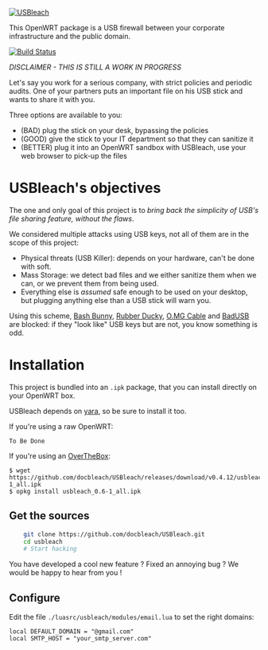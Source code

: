 [![USBleach](https://img.shields.io/badge/%E2%9D%A4-USBleach-green.svg?style=flat-square)](https://github.com/docbleach/usbleach/releases)

This OpenWRT package is a USB firewall between your corporate infrastructure and the public domain.

[![Build Status](https://img.shields.io/badge/build-not_yet-yellow.svg)](https://travis-ci.org/docbleach/usbleach)

*DISCLAIMER - THIS IS STILL A WORK IN PROGRESS*

Let's say you work for a serious company, with strict policies and periodic audits.
One of your partners puts an important file on his USB stick and wants to share it with you.

Three options are available to you:

- (BAD) plug the stick on your desk, bypassing the policies
- (GOOD) give the stick to your IT department so that they can sanitize it
- (BETTER) plug it into an OpenWRT sandbox with USBleach, use your web browser to pick-up the files

# USBleach's objectives

The one and only goal of this project is to _bring back the simplicity of USB's
file sharing feature, without the flaws_.

We considered multiple attacks using USB keys, not all of them are in the scope of this project:

- Physical threats (USB Killer): depends on your hardware, can't be done with soft.
- Mass Storage: we detect bad files and we either sanitize them when we can, or we prevent them from being used.
- Everything else is _assumed_ safe enough to be used on your desktop, but plugging anything else than a USB stick will warn you.

Using this scheme, [Bash Bunny](https://shop.hak5.org/products/bash-bunny), [Rubber Ducky](https://shop.hak5.org/products/usb-rubber-ducky-deluxe), [O.MG Cable](https://mg.lol/blog/omg-cable/) and [BadUSB](https://www.youtube.com/watch?v=nuruzFqMgIw) are blocked: if they "look like" USB keys but are not, you know something is odd.


# Installation

This project is bundled into an `.ipk` package, that you can install directly on your OpenWRT box.

USBleach depends on [yara](https://github.com/ovh/overthebox-feeds/tree/master/yara), so be sure to install it too.

If you're using a raw OpenWRT:

```
To Be Done
```

If you're using an [OverTheBox](https://www.ovhtelecom.fr/overthebox/):

```
$ wget https://github.com/docbleach/USBleach/releases/download/v0.4.12/usbleach_0.6-1_all.ipk
$ opkg install usbleach_0.6-1_all.ipk
```

## Get the sources

```bash
    git clone https://github.com/docbleach/USBleach.git
    cd usbleach
    # Start hacking
```

You have developed a cool new feature ? Fixed an annoying bug ?
We would be happy to hear from you !


## Configure
Edit the file `./luasrc/usbleach/modules/email.lua` to set the right domains:

```
local DEFAULT_DOMAIN = "@gmail.com"
local SMTP_HOST = "your_smtp_server.com"
```
